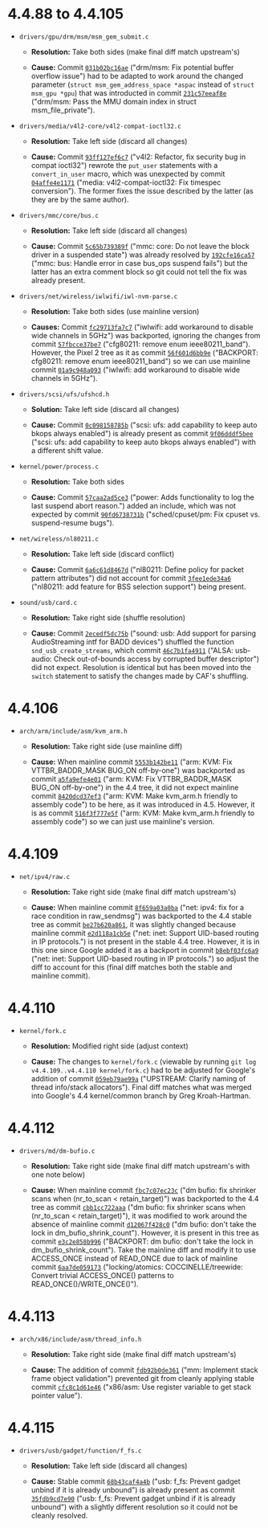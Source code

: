 # 4.4.88 to 4.4.105

* `drivers/gpu/drm/msm/msm_gem_submit.c`

  * **Resolution:** Take both sides (make final diff match upstream's)

  * **Cause:** Commit [`031b02bc16ae`](https://git.kernel.org/pub/scm/linux/kernel/git/stable/linux-stable.git/commit/?id=031b02bc16aeeb34c8038026cbbca1e6430c9d75) ("drm/msm: Fix potential buffer overflow issue") had to be adapted to work around the changed parameter (`struct msm_gem_address_space *aspac` instead of `struct msm_gpu *gpu`) that was introducted in commit [`231c57eeaf8e`](https://android.googlesource.com/kernel/msm/+/231c57eeaf8e10ec2a4510ffc98382ef1d7513ed) ("drm/msm: Pass the MMU domain index in struct msm_file_private").


* `drivers/media/v4l2-core/v4l2-compat-ioctl32.c`

  * **Resolution:** Take left side (discard all changes)

  * **Cause:** Commit [`93ff127ef6c7`](https://android.googlesource.com/kernel/msm/+/93ff127ef6c7a2a120f7ed843c292b3cd5dca1c2) ("v4l2: Refactor, fix security bug in compat ioctl32") rewrote the `put_user` statements with a `convert_in_user` macro, which was unexpected by commit [`04affe4e1171`](https://git.kernel.org/pub/scm/linux/kernel/git/stable/linux-stable.git/commit/?id=04affe4e117169e75c4ff1f12dd30d74c9a629fc) ("media: v4l2-compat-ioctl32: Fix timespec conversion"). The former fixes the issue described by the latter (as they are by the same author).


* `drivers/mmc/core/bus.c`

  * **Resolution:** Take left side (discard all changes)

  * **Cause:** Commit [`5c65b739389f`](https://git.kernel.org/pub/scm/linux/kernel/git/stable/linux-stable.git/commit/?id=5c65b739389fbc353fb42d379e9b7379cfe6d3f6) ("mmc: core: Do not leave the block driver in a suspended state") was already resolved by [`192cfe16ca57`](https://android.googlesource.com/kernel/msm/+/192cfe16ca5761bb7a5aafc016e79a21b2bd4002) ("mmc: bus: Handle error in case bus_ops suspend fails") but the latter has an extra comment block so git could not tell the fix was already present.


* `drivers/net/wireless/iwlwifi/iwl-nvm-parse.c`

  * **Resolution:** Take both sides (use mainline version)

  * **Causes:** Commit [`fc29713fa7c7`](https://git.kernel.org/pub/scm/linux/kernel/git/stable/linux-stable.git/commit/?id=fc29713fa7c78fda30855444eeab2d5ea8088762) ("iwlwifi: add workaround to disable wide channels in 5GHz") was backported, ignoring the changes from commit [`57fbcce37be7`](https://git.kernel.org/pub/scm/linux/kernel/git/stable/linux-stable.git/commit/?id=57fbcce37be7c1d2622b56587c10ade00e96afa3) ("cfg80211: remove enum ieee80211_band"). However, the Pixel 2 tree as it as commit [`56f601d6bb9e`](https://android.googlesource.com/kernel/msm/+/56f601d6bb9e51c3c8a79a5f40878b8d1e6ff481) ("BACKPORT: cfg80211: remove enum ieee80211_band") so we can use mainline commit [`01a9c948a093`](https://git.kernel.org/pub/scm/linux/kernel/git/stable/linux-stable.git/commit/?id=01a9c948a09348950515bf2abb6113ed83e696d8) ("iwlwifi: add workaround to disable wide channels in 5GHz").


* `drivers/scsi/ufs/ufshcd.h`

  * **Solution:** Take left side (discard all changes)

  * **Cause:** Commit [`0c098158785b`](https://git.kernel.org/pub/scm/linux/kernel/git/stable/linux-stable.git/commit/?id=0c098158785b5c8091c0bae3aa505060414076cc) ("scsi: ufs: add capability to keep auto bkops always enabled") is already present as commit [`9f06dddf5bee`](https://android.googlesource.com/kernel/msm/+/9f06dddf5beecbcdf36535e0e587c23aaa7785f5) ("scsi: ufs: add capability to keep auto bkops always enabled") with a different shift value.


* `kernel/power/process.c`

  * **Resolution:** Take both sides

  * **Cause:** Commit [`57caa2ad5ce3`](https://android.googlesource.com/kernel/msm/+/57caa2ad5ce35bedb7ab374a2e5b4d7adf63da2b) ("power: Adds functionality to log the last suspend abort reason.") added an include, which was not expected by commit [`90fd6738731b`](https://git.kernel.org/pub/scm/linux/kernel/git/stable/linux-stable.git/commit/?id=90fd6738731b6d105fc8f04832ae17a9ac82c05c) ("sched/cpuset/pm: Fix cpuset vs. suspend-resume bugs").


* `net/wireless/nl80211.c`

  * **Resolution:** Take left side (discard conflict)

  * **Cause:** Commit [`6a6c61d8467d`](https://git.kernel.org/pub/scm/linux/kernel/git/stable/linux-stable.git/commit/?id=6a6c61d8467d2dd7059b7d52773c18f8122e4f68) ("nl80211: Define policy for packet pattern attributes") did not account for commit [`3fee1ede34a6`](https://android.googlesource.com/kernel/msm/+/3fee1ede34a6c3b2dd7d816643e887c2308f6a78) ("nl80211: add feature for BSS selection support") being present.


* `sound/usb/card.c`

  * **Resolution:** Take right side (shuffle resolution)

  * **Cause:** Commit [`2ecedf5dc75b`](https://android.googlesource.com/kernel/msm/+/2ecedf5dc75bc770ec09bd2238e798063aeafc4b) ("sound: usb: Add support for parsing AudioStreaming intf for BADD devices") shuffled the function `snd_usb_create_streams`, which commit [`46c7b1fa4911`](https://git.kernel.org/pub/scm/linux/kernel/git/stable/linux-stable.git/commit/?id=46c7b1fa4911a859a82575e3ffb55b34a89a222d) ("ALSA: usb-audio: Check out-of-bounds access by corrupted buffer descriptor") did not expect. Resolution is identical but has been moved into the `switch` statement to satisfy the changes made by CAF's shuffling.


# 4.4.106

* `arch/arm/include/asm/kvm_arm.h`

  * **Resolution:** Take right side (use mainline diff)

  * **Cause:** When mainline commit [`5553b142be11`](https://git.kernel.org/pub/scm/linux/kernel/git/stable/linux-stable.git/commit/?id=5553b142be11e794ebc0805950b2e8313f93d718) ("arm: KVM: Fix VTTBR_BADDR_MASK BUG_ON off-by-one") was backported as commit [`a5fa9efe4e01`](https://git.kernel.org/pub/scm/linux/kernel/git/stable/linux-stable.git/commit/?id=a5fa9efe4e019e1f8f213142836c84f010cc4faf) ("arm: KVM: Fix VTTBR_BADDR_MASK BUG_ON off-by-one") in the 4.4 tree, it did not expect mainline commit [`8420dcd37ef3`](https://git.kernel.org/pub/scm/linux/kernel/git/stable/linux-stable.git/commit/?id=8420dcd37ef34040c8fc5a27bf66887b3b2faf80) ("arm: KVM: Make kvm_arm.h friendly to assembly code") to be here, as it was introduced in 4.5. However, it is as commit [`516f3f777e5f`](https://android.googlesource.com/kernel/msm/+/516f3f777e5fb0710f1626c79e3dacca751b8c30) ("arm: KVM: Make kvm_arm.h friendly to assembly code") so we can just use mainline's version.


# 4.4.109

* `net/ipv4/raw.c`

  * **Resolution:** Take right side (make final diff match upstream's)

  * **Cause:** When mainline commit [`8f659a03a0ba`](https://git.kernel.org/pub/scm/linux/kernel/git/stable/linux-stable.git/commit/?id=8f659a03a0ba9289b9aeb9b4470e6fb263d6f483) ("net: ipv4: fix for a race condition in raw_sendmsg") was backported to the 4.4 stable tree as commit [`be27b620a861`](https://git.kernel.org/pub/scm/linux/kernel/git/stable/linux-stable.git/commit/?id=be27b620a861dc2a143b78e81e23f5622d9105da), it was slightly changed because mainline commit [`e2d118a1cb5e`](https://git.kernel.org/pub/scm/linux/kernel/git/stable/linux-stable.git/commit/?id=e2d118a1cb5e60d077131a09db1d81b90a5295fe) ("net: inet: Support UID-based routing in IP protocols.") is not present in the stable 4.4 tree. However, it is in this one since Google added it as a backport in commit [`b8ebf03fc6a9`](https://android.googlesource.com/kernel/msm/+/b8ebf03fc6a9cee79cb71a2921953425fdee8e97) ("net: inet: Support UID-based routing in IP protocols.") so adjust the diff to account for this (final diff matches both the stable and mainline commit).


# 4.4.110

* `kernel/fork.c`

  * **Resolution:** Modified right side (adjust context)

  * **Cause:** The changes to `kernel/fork.c` (viewable by running `git log v4.4.109..v4.4.110 kernel/fork.c`) had to be adjusted for Google's addition of commit [`059eb79ae99a`](https://android.googlesource.com/kernel/msm/+/059eb79ae99a798c2d7424e763d4e1ef335fa4db) ("UPSTREAM: Clarify naming of thread info/stack allocators"). Final diff matches what was merged into Google's 4.4 kernel/common branch by Greg Kroah-Hartman.


# 4.4.112

* `drivers/md/dm-bufio.c`

  * **Resolution:** Take right side (make final diff match upstream's with one note below)

  * **Cause:** When mainline commit [`fbc7c07ec23c`](https://git.kernel.org/pub/scm/linux/kernel/git/stable/linux-stable.git/commit/?id=fbc7c07ec23c040179384a1f16b62b6030eb6bdd) ("dm bufio: fix shrinker scans when (nr_to_scan < retain_target)") was backported to the 4.4 tree as commit [`cbb1cc722aaa`](https://git.kernel.org/pub/scm/linux/kernel/git/stable/linux-stable.git/commit/?id=cbb1cc722aaa9f55b6fa3f8f9be7635652ddc2ae) ("dm bufio: fix shrinker scans when (nr_to_scan < retain_target)"), it was modified to work around the absence of mainline commit [`d12067f428c0`](https://git.kernel.org/pub/scm/linux/kernel/git/stable/linux-stable.git/commit/?id=d12067f428c037b4575aaeb2be00847fc214c24a) ("dm bufio: don't take the lock in dm_bufio_shrink_count"). However, it is present in this tree as commit [`e3c2e858b996`](https://android.googlesource.com/kernel/msm/+/e3c2e858b996e0c1d9bc3e3702c7160ec5385215) ("BACKPORT: dm bufio: don't take the lock in dm_bufio_shrink_count"). Take the mainline diff and modify it to use ACCESS_ONCE instead of READ_ONCE due to lack of mainline commit [`6aa7de059173`](https://git.kernel.org/pub/scm/linux/kernel/git/stable/linux-stable.git/commit/?id=6aa7de059173a986114ac43b8f50b297a86f09a8) ("locking/atomics: COCCINELLE/treewide: Convert trivial ACCESS_ONCE() patterns to READ_ONCE()/WRITE_ONCE()").


# 4.4.113

* `arch/x86/include/asm/thread_info.h`

  * **Resolution:** Take right side (make final diff match upstream's)

  * **Cause:** The addition of commit [`fdb92b0de361`](https://android.googlesource.com/kernel/msm/+/fdb92b0de361f9043f359a1de52e2bedd9da4599) ("mm: Implement stack frame object validation") prevented git from cleanly applying stable commit [`cfc8c1d61e46`](https://git.kernel.org/pub/scm/linux/kernel/git/stable/linux-stable.git/commit/?id=cfc8c1d61e46fd3c60a34a5b1962eeeb03222a3d) ("x86/asm: Use register variable to get stack pointer value").


# 4.4.115

* `drivers/usb/gadget/function/f_fs.c`

  * **Resolution:** Take left side (discard all changes)

  * **Cause:** Stable commit [`68b43caf4a4b`](https://android.googlesource.com/kernel/msm/+/68b43caf4a4b98256bdb67dba025f858bdf21725) ("usb: f_fs: Prevent gadget unbind if it is already unbound") is already present as commit [`35fdb9cd7e90`](https://source.codeaurora.org/quic/la/kernel/msm-4.4/commit/?id=35fdb9cd7e90c08ac9697fa330e4e290b9d34f8a) ("usb: f_fs: Prevent gadget unbind if it is already unbound") with a slightly different resolution so it could not be cleanly resolved.
